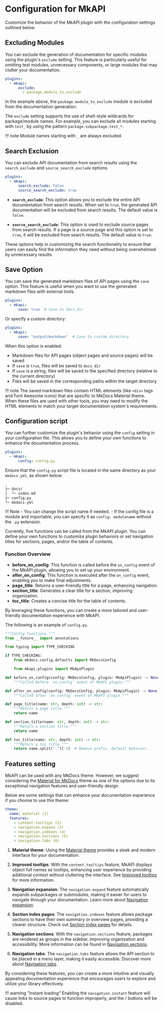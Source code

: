 # Configuration for MkAPI

Customize the behavior of the MkAPI plugin with the
configuration settings outlined below.
<!-- This guide will help you tailor the plugin to
meet your specific documentation needs. -->

## Excluding Modules

You can exclude the generation of documentation for
specific modules using the plugin's `exclude` setting.
This feature is particularly useful for omitting
test modules, unnecessary components, or large modules
that may clutter your documentation.

```yaml title="mkdocs.yml"
plugins:
  - mkapi:
      exclude:
        - package.module_to_exclude
```

In the example above, the `package.module_to_exclude` module
is excluded from the documentation generation.

The `exclude` setting supports the use of shell-style wildcards
for package/module names. For example, you can exclude all modules
starting with `test_` by using the pattern `package.subpackage.test_*`.

!!! note
    Module names starting with `_` are always excluded.

## Search Exclusion

You can exclude API documentation from search results using
the `search_exclude` and `source_search_exclude` options.

```yaml title="mkdocs.yml"
plugins:
  - mkapi:
      search_exclude: false
      source_search_exclude: true
```

- **`search_exclude`**: This option allows you to exclude the entire API
  documentation from search results.
  When set to `true`, the generated API documentation
  will be excluded from search results.
  The default value is `false`.

- **`source_search_exclude`**: This option is used to exclude source pages
  from search results. If a page is a source page and this option is set to `true`,
  it will be excluded from search results.
  The default value is `true`.

These options help in customizing the search functionality to ensure
that users can easily find the information they need without being
overwhelmed by unnecessary results.

## Save Option

You can save the generated markdown files of API pages using the `save` option.
This feature is useful when you want to use the generated markdown files
with external tools.

```yaml title="mkdocs.yml"
plugins:
  - mkapi:
      save: true  # Save to docs_dir
```

Or specify a custom directory:

```yaml title="mkdocs.yml"
plugins:
  - mkapi:
      save: "output/markdown"  # Save to custom directory
```

When this option is enabled:

- Markdown files for API pages (object pages and source pages) will be saved
- If `save` is `true`, files will be saved to `docs_dir`
- If `save` is a string, files will be saved to the specified directory
  (relative to the current directory)
- Files will be saved in the corresponding paths within the target directory

!!! note
    The saved markdown files contain HTML elements (like `<div>` tags and Font Awesome icons)
    that are specific to MkDocs Material theme. When these files are used with other tools,
    you may need to modify the HTML elements to match your target documentation system's
    requirements.

## Configuration script

You can further customize the plugin's behavior
using the `config` setting in your configuration file.
This allows you to define your own functions to enhance
the documentation process.

```yaml title="mkdocs.yml"
plugins:
  - mkapi:
      config: config.py
```

Ensure that the `config.py` script file is located
in the same directory as your `mkdocs.yml`, as shown below:

``` sh
.
├─ docs/
│  └─ index.md
├─ config.py
└─ mkdocs.yml
```

!!! Note
    - You can change the script name if needed.
    - If the config file is a module and importable,
      you can specify it as `config: modulename` without
      the `.py` extension.

Currently, five functions can be called from the MkAPI plugin.
You can define your own functions to customize plugin behaviors
or set navigation titles for sections, pages, and/or the table of contents.

### Function Overview

- **before_on_config**: This function is called before the `on_config` event of the MkAPI plugin, allowing you to set up your environment.
- **after_on_config**: This function is executed after the `on_config` event, enabling you to make final adjustments.
- **page_title**: Returns a user-friendly title for a page, enhancing navigation.
- **section_title**: Generates a clear title for a section, improving organization.
- **toc_title**: Creates a concise title for the table of contents.

By leveraging these functions, you can create a more tailored and user-friendly documentation experience with MkAPI.

The following is an example of `config.py`.

```python title="config.py"
"""Config functions."""
from __future__ import annotations

from typing import TYPE_CHECKING

if TYPE_CHECKING:
    from mkdocs.config.defaults import MkDocsConfig

    from mkapi.plugins import MkApiPlugin

def before_on_config(config: MkDocsConfig, plugin: MkApiPlugin) -> None:
    """Called before `on_config` event of MkAPI plugin."""

def after_on_config(config: MkDocsConfig, plugin: MkApiPlugin) -> None:
    """Called after `on_config` event of MkAPI plugin."""

def page_title(name: str, depth: int) -> str:
    """Return a page title."""
    return name

def section_title(name: str, depth: int) -> str:
    """Return a section title."""
    return name

def toc_title(name: str, depth: int) -> str:
    """Return a toc title."""
    return name.split(".")[-1]  # Remove prefix. Default behavior.
```

## Features setting

MkAPI can be used with any MkDocs theme.
However, we suggest considering the
[Material for MkDocs](https://squidfunk.github.io/mkdocs-material/)
theme as one of the options due to its exceptional
navigation features and user-friendly design.

Below are some settings that can enhance your
documentation experience if you choose to use
this theme:

<div class="annotate" markdown="1">

```yaml title="mkdocs.yml"
theme:
  name: material (1)
  features:
    - content.tooltips (2)
    - navigation.expand (3)
    - navigation.indexes (4)
    - navigation.sections (5)
    - navigation.tabs (6)
```

</div>

1. **Material theme**: Using the
[Material theme](https://squidfunk.github.io/mkdocs-material/getting-started/)
provides a sleek and modern interface for your documentation.

2. **Improved tooltips**: With the `content.tooltips` feature, MkAPI displays object
full names as tooltips, enhancing user experience by providing
additional context without cluttering the interface. See
[Improved tooltips](https://squidfunk.github.io/mkdocs-material/reference/tooltips/?h=too#improved-tooltips)
for more information.

3. **Navigation expansion**: The `navigation.expand` feature automatically
expands subpackages or submodules, making it easier for users to
navigate through your documentation. Learn more about
[Navigation expansion](https://squidfunk.github.io/mkdocs-material/setup/setting-up-navigation/?h=navigation#navigation-expansion).

4. **Section index pages**: The `navigation.indexes` feature allows package
sections to have their own summary or overview pages, providing a
clearer structure. Check out
[Section index pages](https://squidfunk.github.io/mkdocs-material/setup/setting-up-navigation/?h=navigation#section-index-pages)
for details.

5. **Navigation sections**: With the `navigation.sections` feature,
packages are rendered as groups in the sidebar, improving
organization and accessibility. More information can be found in
[Navigation sections](https://squidfunk.github.io/mkdocs-material/setup/setting-up-navigation/?h=navigation#navigation-sections).

6. **Navigation tabs**: The `navigation.tabs` feature allows the API
section to be placed in a menu layer, making it easily accessible.
Discover more about
[Navigation tabs](https://squidfunk.github.io/mkdocs-material/setup/setting-up-navigation/?h=navigation#navigation-tabs).

By considering these features, you can create a more intuitive
and visually appealing documentation experience that encourages
users to explore and utilize your library effectively.

!!! warning "Instant loading"
    Enabling the `navigation.instant` feature will cause links to source
    pages to function improperly, and the
    <i class="fa-regular fa-square-minus"></i>/<i class="fa-regular fa-square-plus"></i>
    buttons will be disabled.
